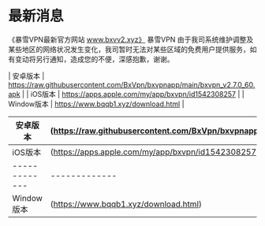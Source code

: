 # 最新消息
《暴雪VPN最新官方网站 www.bxvv2.xyz》 
暴雪VPN
由于我司系统维护调整及某些地区的网络状况发生变化，我司暂时无法对某些区域的免费用户提供服务，如有变动将另行通知，造成您的不便，深感抱歉，谢谢。


| 安卓版本  | https://raw.githubusercontent.com/BxVpn/bxvpnapp/main/bxvpn_v2.7.0_60.apk |
| iOS版本  | https://apps.apple.com/my/app/bxvpn/id1542308257 |
| Window版本  | https://www.bqqb1.xyz/download.html  |


| 安卓版本  | (https://raw.githubusercontent.com/BxVpn/bxvpnapp/main/bxvpn_v2.7.0_60.apk) |
| ------------- | ------------- |
| iOS版本   | (https://apps.apple.com/my/app/bxvpn/id1542308257) |
| ------------- | ------------- |
| Window版本  | (https://www.bqqb1.xyz/download.html) |


